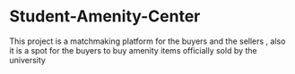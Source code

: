# Student-Amenity-Center
This project is a matchmaking platform for the buyers and the sellers , also it is a spot for the buyers to buy amenity items officially sold by the university
